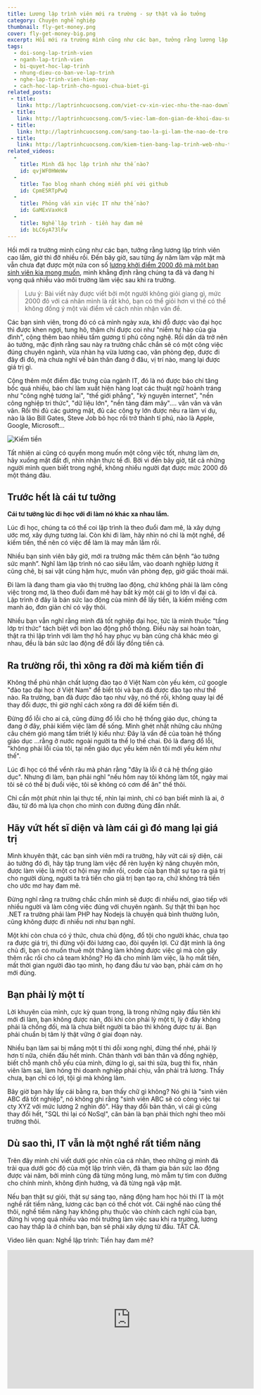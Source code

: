 ```yaml
---
title: Lương lập trình viên mới ra trường - sự thật và ảo tưởng
category: Chuyện nghề nghiệp
thumbnail: fly-get-money.png
cover: fly-get-money-big.png
excerpt: Hồi mới ra trường mình cũng như các bạn, tưởng rằng lương lập trình viên cao lắm, giờ thì đỡ nhiều rồi. Đến bây giờ, sau từng ấy năm làm vập mặt mà vẫn chưa đạt được một nửa con số lương khởi điểm 2000 đô mà một bạn sinh viên kia mong muốn, mình khẳng định rằng chúng ta đã và đang hi vọng quá nhiều vào môi trường làm việc sau khi ra trường.
tags:
  - doi-song-lap-trinh-vien
  - nganh-lap-trinh-vien
  - bi-quyet-hoc-lap-trinh
  - nhung-dieu-co-ban-ve-lap-trinh
  - nghe-lap-trinh-vien-hien-nay
  - cach-hoc-lap-trinh-cho-nguoi-chua-biet-gi
related_posts:
 - title: 
   link: http://laptrinhcuocsong.com/viet-cv-xin-viec-nhu-the-nao-download-mau-cv.html
 - title: 
   link: http://laptrinhcuocsong.com/5-viec-lam-don-gian-de-khoi-dau-su-nghiep-lap-trinh-vien-nghiem-tuc.html
 - title: 
   link: http://laptrinhcuocsong.com/sang-tao-la-gi-lam-the-nao-de-tro-nen-sang-tao.html
 - title: 
   link: http://laptrinhcuocsong.com/kiem-tien-bang-lap-trinh-web-nhu-the-nao.html
related_videos:
  -
    title: Mình đã học lập trình như thế nào?
    id: qvjWF0HWeWw
  -
    title: Tạo blog nhanh chóng miễn phí với github
    id: CpmE5RTpPwQ
  -
    title: Phỏng vấn xin việc IT như thế nào? 
    id: GaMExVaxHc8
  -
    title: Nghề lập trình - tiền hay đam mê
    id: bLC6yA73lFw
---
```

Hồi mới ra trường mình cũng như các bạn, tưởng rằng lương lập trình viên cao lắm, giờ thì đỡ nhiều rồi. Đến bây giờ, sau từng ấy năm làm vập mặt mà vẫn chưa đạt được một nửa con số [lương khởi điểm 2000 đô mà một bạn sinh viên kia mong muốn](https://news.zing.vn/sinh-vien-doi-luong-khoi-diem-2000-usd-co-ao-tuong-post702208.html), mình khẳng định rằng chúng ta đã và đang hi vọng quá nhiều vào môi trường làm việc sau khi ra trường.

> Lưu ý: Bài viết này được viết bởi một người không giỏi giang gì, mức 2000 đô với cá nhân mình là rất khó, bạn có thể giỏi hơn vì thế có thể không đồng ý một vài điểm về cách nhìn nhận vấn đề.

Các bạn sinh viên, trong đó có cả mình ngày xưa, khi đỗ được vào đại học thì được khen ngợi, tung hô, thậm chí được coi như "niềm tự hào của gia đình", cộng thêm bao nhiêu tấm gương tỉ phú công nghệ. Rồi dần dà trở nên ảo tưởng, mặc định rằng sau này ra trường chắc chắn sẽ có một công việc đúng chuyên ngành, vừa nhàn hạ vừa lương cao, văn phòng đẹp, được đi đây đi đó, mà chưa nghĩ về bản thân đang ở đâu, vị trí nào, mang lại được giá trị gì.

Cộng thêm một điểm đặc trưng của ngành IT, đó là nó được báo chí tâng bốc quá nhiều, báo chí làm xuất hiện hàng loạt các thuật ngữ hoành tráng như "công nghệ tương lai", "thế giới phẳng", "kỷ nguyên internet", "nền công nghiệp tri thức", "dữ liệu lớn", "nền tảng đám mây".... vân vân và vân vân. Rồi thì đủ các gương mặt, đủ các công ty lớn được nêu ra làm ví dụ, nào là lão Bill Gates, Steve Job bỏ học rồi trở thành tỉ phú, nào là Apple, Google, Microsoft...

![Kiếm tiền](images/fly-get-money-big.png)

Tất nhiên ai cũng có quyền mong muốn một công việc tốt, nhưng làm ơn, hãy xuống mặt đất đi, nhìn nhận thực tế đi. Bởi vì đến bây giờ, tất cả những người mình quen biết trong nghề, không nhiều người đạt được mức 2000 đô một tháng đâu.

## Trước hết là cái tư tưởng

**Cái tư tưởng lúc đi học với đi làm nó khác xa nhau lắm.**

Lúc đi học, chúng ta có thể coi lập trình là theo đuổi đam mê, là xây dựng ước mơ, xây dựng tương lai. Còn khi đi làm, hãy nhìn nó chỉ là một nghề, để kiếm tiền, thế nên có việc để làm là may mắn lắm rồi.

Nhiều bạn sinh viên bây giờ, mới ra trường mắc thêm căn bệnh “ảo tưởng sức mạnh”. Nghĩ làm lập trình nó cao siêu lắm, vào doanh nghiệp lương ít cũng chê, bị sai vặt cũng hậm hực, muốn văn phòng đẹp, giờ giấc thoải mái.

Đi làm là đang tham gia vào thị trường lao động, chứ không phải là làm công việc trong mơ, là theo đuổi đam mê hay bất kỳ một cái gì to lớn vĩ đại cả. Lập trình ở đây là bán sức lao động của mình để lấy tiền, là kiếm miếng cơm manh áo, đơn giản chỉ có vậy thôi.

Nhiều bạn vẫn nghĩ rằng mình đã tốt nghiệp đại học, tức là mình thuộc “tầng lớp trí thức” tách biệt với bọn lao động phổ thông. Điều này sai hoàn toàn, thật ra thì lập trình với làm thợ hồ hay phục vụ bàn cũng chả khác méo gì nhau, đều là bán sức lao động để đổi lấy đồng tiền cả.

## Ra trường rồi, thì xông ra đời mà kiếm tiền đi

Không thể phủ nhận chất lượng đào tạo ở Việt Nam còn yếu kém, cứ google "đào tạo đại học ở Việt Nam" để biết tôi và bạn đã được đào tạo như thế nào. Ra trường, bạn đã được đào tạo như vậy, nó thế rồi, không quay lại để thay đổi được, thì giờ nghĩ cách xông ra đời để kiếm tiền đi.

Đừng đổ lỗi cho ai cả, cũng đừng đổ lỗi cho hệ thống giáo dục, chúng ta đang ở đây, phải kiếm việc làm để sống. Mình ghét nhất những câu những câu chém gió mang tầm triết lý kiểu như: Đây là vấn đề của toàn hệ thống giáo dục ...rằng ở nước ngoài người ta thế lọ thế chai. Đó là đang đổ lỗi, "không phải lỗi của tôi, tại nền giáo dục yếu kém nên tôi mới yếu kém như thế". 

Lúc đi học có thể vểnh râu mà phán rằng "đây là lỗi ở cả hệ thống giáo dục". Nhưng đi làm, bạn phải nghĩ "nếu hôm nay tôi không làm tốt, ngày mai tôi sẽ có thể bị đuổi việc, tôi sẽ không có cơm để ăn" thế thôi.

Chỉ cần một phút nhìn lại thực tế, nhìn lại mình, chỉ có bạn biết mình là ai, ở đâu, từ đó mà lựa chọn cho mình con đường đúng đắn nhất.

## Hãy vứt hết sĩ diện và làm cái gì đó mang lại giá trị

Mình khuyên thật, các bạn sinh viên mới ra trường, hãy vứt cái sỹ diện, cái ảo tưởng đó đi, hãy tập trung làm việc để rèn luyện kỹ năng chuyên môn, được làm việc là một cơ hội may mắn rồi, code của bạn thật sự tạo ra giá trị cho người dùng, người ta trả tiền cho giá trị bạn tạo ra, chứ không trả tiền cho ước mơ hay đam mê.

Đừng nghĩ rằng ra trường chắc chắn mình sẽ được đi nhiều nơi, giao tiếp với nhiều người và làm công việc đúng với chuyên ngành. Sự thật thì bạn học .NET ra trường phải làm PHP hay Nodejs là chuyện quá bình thường luôn, cũng không được đi nhiều nơi như bạn nghĩ.

Một khi còn chưa có ý thức, chưa chủ động, đổ tội cho người khác, chưa tạo ra được giá trị, thì đừng vội đòi lương cao, đòi quyền lợi. Cứ đặt mình là ông chủ đi, bạn có muốn thuê một thằng làm không được việc gì mà còn gây thêm rắc rối cho cả team không? Họ đã cho mình làm việc, là họ mất tiền, mất thời gian người đào tạo mình, họ đang đầu tư vào bạn, phải cảm ơn họ mới đúng.

## Bạn phải lỳ một tí

Lời khuyên của mình, cực kỳ quan trọng, là trong những ngày đầu tiên khi mới đi làm, bạn không được nản, đôi khi còn phải lỳ một tí, lỳ ở đây không phải là chống đối, mà là chưa biết người ta bảo thì không được tự ái. Bạn phải chuẩn bị tâm lý thật vững ở giai đoạn này. 

Nhiều bạn làm sai bị mắng một tí thì dỗi xong nghỉ, đừng thế nhé, phải lỳ hơn tí nữa, chiến đấu hết mình. Chân thành với bản thân và đồng nghiệp, biết chỗ mạnh chỗ yếu của mình, đừng lo gì, sai thì sửa, bug thì fix, nhân viên làm sai, làm hỏng thì doanh nghiệp phải chịu, vẫn phải trả lương. Thấy chưa, bạn chỉ có lợi, tội gì mà không làm.

Bây giờ bạn hãy lấy cái bằng ra, bạn thấy chữ gì không? Nó ghi là "sinh viên ABC đã tốt nghiệp", nó không ghi rằng "sinh viên ABC sẽ có công việc tại cty XYZ với mức lương 2 nghìn đô". Hãy thay đổi bản thân, vì cái gì cũng thay đổi hết, "SQL thì lại có NoSql", căn bản là bạn phải thích nghi theo môi trường thôi.

## Dù sao thì, IT vẫn là một nghề rất tiềm năng

Trên đây mình chỉ viết dưới góc nhìn của cá nhân, theo những gì mình đã trải qua dưới góc độ của một lập trình viên, đã tham gia bán sức lao động được vài năm, bởi mình cũng đã từng mông lung, mò mẫm tự tìm con đường cho chính mình, không định hướng, và đã từng ngã vập mặt.

Nếu bạn thật sự giỏi, thật sự sáng tạo, năng động ham học hỏi thì IT là một nghề rất tiềm năng, lương các bạn có thể chót vót. Cái nghề nào cũng thế thôi, nghề tiềm năng hay không phụ thuộc vào chính cách nghĩ của bạn, đừng hi vọng quá nhiều vào môi trường làm việc sau khi ra trường, lương cao hay thấp là ở chính bạn, bạn sẽ phải xây dựng từ đầu. TẤT CẢ.

Video liên quan: Nghề lập trình: Tiền hay đam mê?

<div class="youtube">
<iframe width="560" height="315" src="https://www.youtube.com/embed/bLC6yA73lFw" frameborder="0" allowfullscreen></iframe>
</div>
